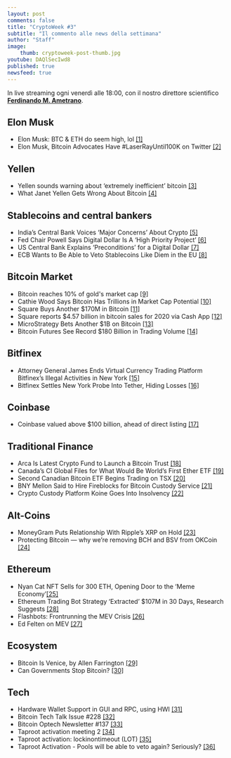 ```yaml
---
layout: post
comments: false
title: "CryptoWeek #3"
subtitle: "Il commento alle news della settimana" 
author: "Staff"
image:
    thumb: cryptoweek-post-thumb.jpg
youtube: DAQlSecIwd8
published: true
newsfeed: true
---
```


In live streaming ogni venerdì alle 18:00,
con il nostro direttore scientifico
[**Ferdinando M. Ametrano**](https://ametrano.net/).

<div id='buzzsprout-small-player-1686991-limit-1'></div><script type='text/javascript' charset='utf-8' src='https://www.buzzsprout.com/1686991.js?player=small&limit=1&container_id=buzzsprout-small-player-1686991-limit-1'></script>

## Elon Musk

- Elon Musk: BTC & ETH do seem high, lol [[1]](https://twitter.com/elonmusk/status/1363021091086561285?s=20)
- Elon Musk, Bitcoin Advocates Have #LaserRayUntil100K on Twitter [[2]](https://decrypt.co/58302/elon-musk-bitcoin-advocates-have-laser-eyes-on-twitter-heres-why)

## Yellen

- Yellen sounds warning about ‘extremely inefficient’ bitcoin [[3]](https://www.cnbc.com/2021/02/22/yellen-sounds-warning-about-extremely-inefficient-bitcoin.html)
- What Janet Yellen Gets Wrong About Bitcoin [[4]](https://decrypt.co/58618/janet-yellen-wrong-about-bitcoin)

## Stablecoins and central bankers

- India’s Central Bank Voices ‘Major Concerns’ About Crypto [[5]](https://www.bloomberg.com/news/articles/2021-02-24/india-s-central-bank-says-it-has-major-concerns-about-crypto)
- Fed Chair Powell Says Digital Dollar Is A ‘High Priority Project’ [[6]](https://www.forbes.com/sites/sarahhansen/2021/02/23/fed-chair-powell-says-digital-dollar-is-a-high-priority-project)
- US Central Bank Explains ‘Preconditions’ for a Digital Dollar [[7]](https://www.coindesk.com/federal-reserve-digital-dollar-consultation)
- ECB Wants to Be Able to Veto Stablecoins Like Diem in the EU [[8]](https://www.coindesk.com/ecb-wants-to-be-able-to-veto-stablecoins-like-diem-in-the-eu)

## Bitcoin Market

- Bitcoin reaches 10% of gold's market cap [[9]](https://www.theblockcrypto.com/linked/95583/bitcoin-gold-market-cap-new-high)
- Cathie Wood Says Bitcoin Has Trillions in Market Cap Potential [[10]](https://www.bloomberg.com/news/articles/2021-02-25/cathie-wood-says-bitcoin-has-trillions-in-market-cap-potential)
- Square Buys Another $170M in Bitcoin [[11]](https://www.coindesk.com/square-announces-additional-170m-bitcoin-buy)
- Square reports $4.57 billion in bitcoin sales for 2020 via Cash App [[12]](https://www.theblockcrypto.com/post/95882/square-bitcoin-2020-cash-app-results)
- MicroStrategy Bets Another $1B on Bitcoin [[13]](https://www.coindesk.com/microstrategy-buys-billion-dollars-bitcoin)
- Bitcoin Futures See Record $180 Billion in Trading Volume [[14]](https://decrypt.co/59303/bitcoin-futures-see-record-180-billion-in-trading-volume)

## Bitfinex

- Attorney General James Ends Virtual Currency Trading Platform Bitfinex’s Illegal Activities in New York [[15]](https://ag.ny.gov/press-release/2021/attorney-general-james-ends-virtual-currency-trading-platform-bitfinexs-illegal)
- Bitfinex Settles New York Probe Into Tether, Hiding Losses [[16]](https://www.bloomberg.com/news/articles/2021-02-23/crypto-exchange-bitfinex-settles-with-new-york-to-end-probe)

## Coinbase

- Coinbase valued above $100 billion, ahead of direct listing [[17]](https://www.axios.com/coinbase-valued-100-billion-direct-listing-9b43e316-7ff7-4f6a-a1db-4dc2481a93ee.html)

## Traditional Finance

- Arca Is Latest Crypto Fund to Launch a Bitcoin Trust [[18]](https://www.coindesk.com/arca-launches-bitcoin-trust)
- Canada’s CI Global Files for What Would Be World’s First Ether ETF [[19]](https://www.coindesk.com/canadas-ci-global-files-for-what-would-be-worlds-first-ether-etf)
- Second Canadian Bitcoin ETF Begins Trading on TSX [[20]](https://www.coindesk.com/second-canadian-bitcoin-etf-begins-trading-on-tsx-today)
- BNY Mellon Said to Hire Fireblocks for Bitcoin Custody Service [[21]](https://www.coindesk.com/bny-mellon-said-to-hire-fireblocks-for-bitcoin-custody-service)
- Crypto Custody Platform Koine Goes Into Insolvency [[22]](https://www.coindesk.com/crypto-custody-platform-koine-goes-into-insolvency)

## Alt-Coins

- MoneyGram Puts Relationship With Ripple’s XRP on Hold [[23]](https://www.coindesk.com/moneygram-puts-relationship-with-ripples-xrp-on-hold)
- Protecting Bitcoin — why we’re removing BCH and BSV from OKCoin [[24]](https://blog.okcoin.com/2021/02/19/protecting-bitcoin-why-were-removing-bch-and-bsv-from-okcoin/)

## Ethereum

- Nyan Cat NFT Sells for 300 ETH, Opening Door to the ‘Meme Economy’[[25]](https://www.coindesk.com/nyan-cat-nft-ethereum-meme)
- Ethereum Trading Bot Strategy ‘Extracted’ $107M in 30 Days, Research Suggests [[28]](https://www.coindesk.com/ethereum-trading-bot-strategy-miner-extracted-value-research)
- Flashbots: Frontrunning the MEV Crisis [[26]](https://medium.com/flashbots/frontrunning-the-mev-crisis-40629a613752)
- Ed Felten on MEV [[27]](https://medium.com/@EdFelten)

## Ecosystem

- Bitcoin Is Venice, by Allen Farrington [[29]](https://allenfarrington.medium.com/bitcoin-is-venice-8414dda42070)
- Can Governments Stop Bitcoin? [[30]](https://quillette.com/2021/02/21/can-governments-stop-bitcoin)

## Tech

- Hardware Wallet Support in GUI and RPC, using HWI [[31]](https://twitter.com/provoost/status/1364305306713542656?s=20)
- Bitcoin Tech Talk Issue #228 [[32]](https://jimmysong.substack.com/p/the-bitcoinization-of-the-economy)
- Bitcoin Optech Newsletter #137 [[33]](https://bitcoinops.org/en/newsletters/2021/02/24/)
- Taproot activation meeting 2 [[34]](https://lists.linuxfoundation.org/pipermail/bitcoin-dev/2021-February/018380.html)
- Taproot activation: lockinontimeout (LOT) [[35]](https://lists.linuxfoundation.org/pipermail/bitcoin-dev/2021-February/018425.html)
- Taproot Activation - Pools will be able to veto again? Seriously? [[36]](https://old.reddit.com/r/Bitcoin/comments/lcjhl6/taproot_activation_pools_will_be_able_to_veto/gm2l02w/)
